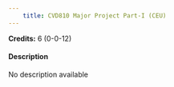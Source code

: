```yaml
---
    title: CVD810 Major Project Part-I (CEU)
---
```

**Credits:** 6 (0-0-12)



#### Description 
No description available